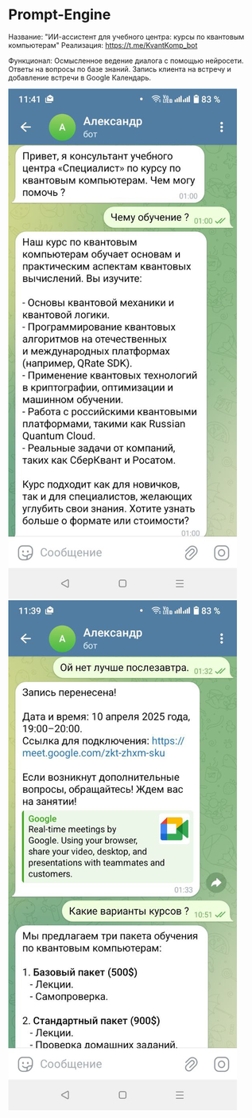 # Prompt-Engine

Название: "ИИ-ассистент для учебного центра: курсы по квантовым компьютерам"
Реализация: https://t.me/KvantKomp_bot

Функционал:
Осмысленное ведение диалога с помощью нейросети.
Ответы на вопросы по базе знаний.
Запись клиента на встречу и добавление встречи в Google Календарь.

![Иллюстрация к проекту](https://github.com/AlexanderVZorin/Prompt-Engine/blob/main/photo_2025-04-09_11-41-34.jpg)
![Иллюстрация к проекту](https://github.com/AlexanderVZorin/Prompt-Engine/blob/main/photo_2025-04-09_11-41-28.jpg)

